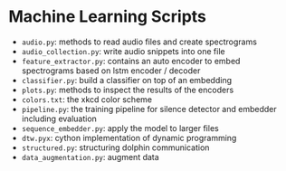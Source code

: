 # Machine Learning Scripts

+ `audio.py`: methods to read audio files and create spectrograms
+ `audio_collection.py`: write audio snippets into one file        
+ `feature_extractor.py`: contains an auto encoder to embed spectrograms based on lstm encoder / decoder 
+ `classifier.py`: build a classifier on top of an embedding
+ `plots.py`: methods to inspect the results of the encoders
+ `colors.txt`: the xkcd color scheme
+ `pipeline.py`: the training pipeline for silence detector and embedder including evaluation
+ `sequence_embedder.py`: apply the model to larger files
+ `dtw.pyx`: cython implementation of dynamic programming
+ `structured.py`: structuring dolphin communication 
+ `data_augmentation.py`: augment data